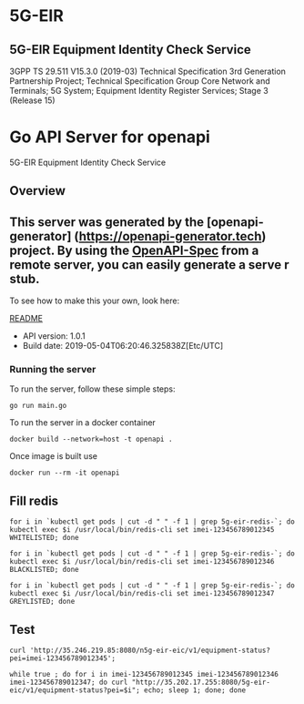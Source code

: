 # 5G-EIR

## 5G-EIR Equipment Identity Check Service

3GPP TS 29.511 V15.3.0 (2019-03) Technical Specification 3rd Generation Partnership Project; Technical Specification Group Core Network and Terminals; 5G System; Equipment Identity Register Services; Stage 3 (Release 15)

# Go API Server for openapi

5G-EIR Equipment Identity Check Service

## Overview
This server was generated by the [openapi-generator]
(https://openapi-generator.tech) project.
By using the [OpenAPI-Spec](https://github.com/OAI/OpenAPI-Specification) from a remote server, you can easily generate a serve
r stub.  
-

To see how to make this your own, look here:

[README](https://openapi-generator.tech)

- API version: 1.0.1
- Build date: 2019-05-04T06:20:46.325838Z[Etc/UTC]


### Running the server
To run the server, follow these simple steps:

```
go run main.go
```

To run the server in a docker container
```
docker build --network=host -t openapi .
```

Once image is built use
```
docker run --rm -it openapi 
```

## Fill redis
```for i in `kubectl get pods | cut -d " " -f 1 | grep 5g-eir-redis-`; do kubectl exec $i /usr/local/bin/redis-cli set imei-123456789012345 WHITELISTED; done```

```for i in `kubectl get pods | cut -d " " -f 1 | grep 5g-eir-redis-`; do kubectl exec $i /usr/local/bin/redis-cli set imei-123456789012346 BLACKLISTED; done```

```for i in `kubectl get pods | cut -d " " -f 1 | grep 5g-eir-redis-`; do kubectl exec $i /usr/local/bin/redis-cli set imei-123456789012347 GREYLISTED; done```

## Test
```curl 'http://35.246.219.85:8080/n5g-eir-eic/v1/equipment-status?pei=imei-123456789012345';```

```while true ; do for i in imei-123456789012345 imei-123456789012346 imei-123456789012347; do curl "http://35.202.17.255:8080/5g-eir-eic/v1/equipment-status?pei=$i"; echo; sleep 1; done; done```
